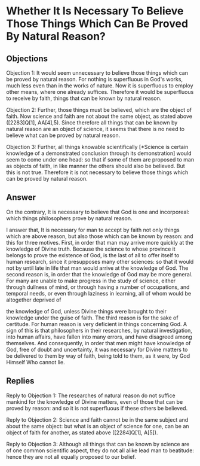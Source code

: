 # Whether It Is Necessary To Believe Those Things Which Can Be Proved By Natural Reason?

## Objections

Objection 1: It would seem unnecessary to believe those things which can be proved by natural reason. For nothing is superfluous in God's works, much less even than in the works of nature. Now it is superfluous to employ other means, where one already suffices. Therefore it would be superfluous to receive by faith, things that can be known by natural reason.

Objection 2: Further, those things must be believed, which are the object of faith. Now science and faith are not about the same object, as stated above ([2283]Q[1], AA[4],5). Since therefore all things that can be known by natural reason are an object of science, it seems that there is no need to believe what can be proved by natural reason.

Objection 3: Further, all things knowable scientifically [*Science is certain knowledge of a demonstrated conclusion through its demonstration] would seem to come under one head: so that if some of them are proposed to man as objects of faith, in like manner the others should also be believed. But this is not true. Therefore it is not necessary to believe those things which can be proved by natural reason.

## Answer

On the contrary, It is necessary to believe that God is one and incorporeal: which things philosophers prove by natural reason.

I answer that, It is necessary for man to accept by faith not only things which are above reason, but also those which can be known by reason: and this for three motives. First, in order that man may arrive more quickly at the knowledge of Divine truth. Because the science to whose province it belongs to prove the existence of God, is the last of all to offer itself to human research, since it presupposes many other sciences: so that it would not by until late in life that man would arrive at the knowledge of God. The second reason is, in order that the knowledge of God may be more general. For many are unable to make progress in the study of science, either through dullness of mind, or through having a number of occupations, and temporal needs, or even through laziness in learning, all of whom would be altogether deprived of

the knowledge of God, unless Divine things were brought to their knowledge under the guise of faith. The third reason is for the sake of certitude. For human reason is very deficient in things concerning God. A sign of this is that philosophers in their researches, by natural investigation, into human affairs, have fallen into many errors, and have disagreed among themselves. And consequently, in order that men might have knowledge of God, free of doubt and uncertainty, it was necessary for Divine matters to be delivered to them by way of faith, being told to them, as it were, by God Himself Who cannot lie.

## Replies

Reply to Objection 1: The researches of natural reason do not suffice mankind for the knowledge of Divine matters, even of those that can be proved by reason: and so it is not superfluous if these others be believed.

Reply to Objection 2: Science and faith cannot be in the same subject and about the same object: but what is an object of science for one, can be an object of faith for another, as stated above ([2284]Q[1], A[5]).

Reply to Objection 3: Although all things that can be known by science are of one common scientific aspect, they do not all alike lead man to beatitude: hence they are not all equally proposed to our belief.